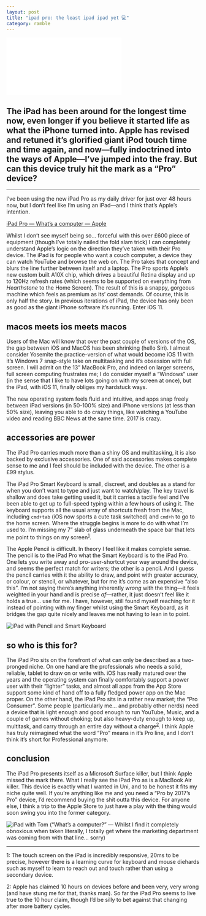 ```yaml
---
layout: post
title: "ipad pro: the least ipad ipad yet 💻"
category: ramble
---
```


<iframe class="video" src="//www.youtube.com/embed/RwaYflHAIGQ" frameborder="0" allowfullscreen="0"> </iframe>

## The iPad has been around for the longest time now, even longer if you believe it started life as what the iPhone turned into. Apple has revised and retuned it’s glorified giant iPod touch time and time again, and now—fully indoctrined into the ways of Apple—I’ve jumped into the fray. But can this device truly hit the mark as a “Pro” device?

----

I’ve been using the new iPad Pro as my daily driver for just over 48 hours now, but I don’t feel like I’m using an iPad—and I think that’s Apple’s intention.

[iPad Pro — What’s a computer — Apple](https://youtu.be/sQB2NjhJHvY)

Whilst I don’t see myself being so... forceful with this over £600 piece of equipment (though I’ve totally nailed the fold slam trick) I can completely understand Apple’s logic on the direction they’ve taken with their Pro device. The iPad is for people who want a couch computer, a device they can watch YouTube and browse the web on. The Pro takes that concept and blurs the line further between itself and a laptop. The Pro sports Apple’s new custom built A10X chip, which drives a beautiful Retina display and up to 120Hz refresh rates (which seems to be supported on everything from _Hearthstone_ to the Home Screen). The result of this is a snappy, gorgeous machine which feels as premium as its’ cost demands. Of course, this is only half the story. In previous iterations of iPad, the device has only been as good as the giant iPhone software it’s running. Enter iOS 11.

## macos meets ios meets macos
Users of the Mac will know that over the past couple of versions of the OS, the gap between iOS and MacOS has been shrinking (hello Siri). I almost consider Yosemite the practice-version of what would become iOS 11 with it’s Windows 7 snap-style take on multitasking and it’s obsession with full screen. I will admit on the 13” MacBook Pro, and indeed on larger screens, full screen computing frustrates me; I do consider myself a “Windows” user (in the sense that I like to have lots going on with my screen at once),  but the iPad, with iOS 11, finally obliges my hardstuck ways.

The new operating system feels fluid and intuitive, and apps snap freely between iPad versions (in 50-100% size) and iPhone versions (at less than 50% size), leaving you able to do crazy things, like watching a YouTube video and reading BBC News at the same time. 2017 is crazy.

## accessories are power
The iPad Pro carries much more than a shiny OS and multitasking, it is also backed by exclusive accessories. One of said accessories makes complete sense to me and I feel should be included with the device. The other is a £99 stylus.

The iPad Pro Smart Keyboard is small, discreet, and doubles as a stand for when you don’t want to type and just want to watch/play. The key travel is shallow and does take getting used it, but it carries a tactile feel and I’ve been able to get up to full-speed typing within a few hours of using it. The keyboard supports all the usual array of shortcuts fresh from the Mac, including `cmd+tab` (iOS now sports a cute task switched) and `cmd+h` to go to the home screen. Where the struggle begins is more to do with what I’m used to. I’m missing my 7” slab of glass underneath the space bar that lets me point to things on my screen<sup>[1](#footnotes/pointing)</sup>.

The Apple Pencil is difficult. In theory I feel like it makes complete sense. The pencil is to the iPad Pro what the Smart Keyboard is to the iPad Pro. One lets you write away and pro-user-shortcut your way around the device, and seems the perfect match for writers; the other is a pencil. And I guess the pencil carries with it the ability to draw, and point with greater accuracy, or colour, or stencil, or whatever, but for me it’s come as an expensive “also this”. I’m not saying there’s anything inherently _wrong_ with the thing—it feels weighted in your hand and is precise _af_—rather, it just doesn’t feel like it holds a true... use for me. I have, however, still found myself reaching for it instead of pointing with my finger whilst using the Smart Keyboard, as it bridges the gap quite nicely and leaves me not having to lean in to point.

![iPad with Pencil and Smart Keyboard](https://i.imgur.com/DnGmAzf.jpg)

## so who is this for?
The iPad Pro sits on the forefront of what can only be described as a two-pronged niche. On one hand are the professionals who needs a solid, reliable, tablet to draw on or write with. iOS has really matured over the years and the operating system can finally comfortably support a power user with their “lighter” tasks, and almost all apps from the App Store support some kind of hand off to a fully fledged power app on the Mac proper. On the other hand, the iPad Pro sits in a rather new market; the “Pro Consumer”. Some people (particularly me... and probably other nerds) need a device that is light enough and good enough to run YouTube, Music, and a couple of games without choking; but also heavy-duty enough to keep up, multitask, and carry through an entire day without a charge<sup>[2](#footnotes/battery-life)</sup>. I think Apple has truly reimagined what the word “Pro” means in it’s Pro line, and I don’t think it’s short for Professional anymore.

## conclusion
The iPad Pro presents itself as a Microsoft Surface killer, but I think Apple missed the mark there. What I really see the iPad Pro as is a MacBook Air killer. This device is exactly what I wanted in Uni, and to be honest it fits my niche quite well. If you’re anything like me and you need a “Pro by 2017’s Pro” device, I’d recommend buying the shit outta this device. For anyone else, I think a trip to the Apple Store to just have a play with the thing would soon swing you into the former category.

![iPad with Tom](https://i.imgur.com/nt9kry8.jpg)
(“What’s a computer?” — Whilst I find it completely obnoxious when taken literally, I totally get where the marketing department was coming from with that line... sorry)
- - - -
<a name="footnotes/pointing">1</a>: The touch screen on the iPad is incredibly responsive, 20ms to be precise, however there is a learning curve for keyboard and mouse diehards such as myself to learn to reach out and touch rather than using a secondary device.

<a name="footnotes/battery-life">2</a>: Apple has claimed 10 hours on devices before and been very, very wrong (and have stung me for that, thanks man). So far the iPad Pro seems to live true to the 10 hour claim, though I’d be silly to bet against that changing after more battery cycles.
